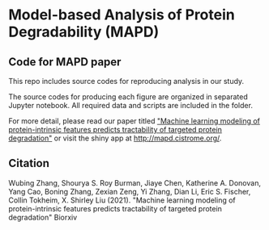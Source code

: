 # Model-based Analysis of Protein Degradability (MAPD) 


## Code for MAPD paper
This repo includes source codes for reproducing analysis in our study.

The source codes for producing each figure are organized in separated Jupyter notebook. All required data and scripts are included in the folder. 

For more detail, please read our paper titled ["Machine learning modeling of protein-intrinsic features predicts tractability of targeted protein degradation"](https://doi.org/10.1101/2021.09.27.462040) or visit the shiny app at http://mapd.cistrome.org/.

## Citation

Wubing Zhang, Shourya S. Roy Burman, Jiaye Chen, Katherine A. Donovan, Yang Cao, Boning Zhang, Zexian Zeng, Yi Zhang, Dian Li, Eric S. Fischer, Collin Tokheim, X. Shirley Liu (2021). "Machine learning modeling of protein-intrinsic features predicts tractability of targeted protein degradation" Biorxiv
